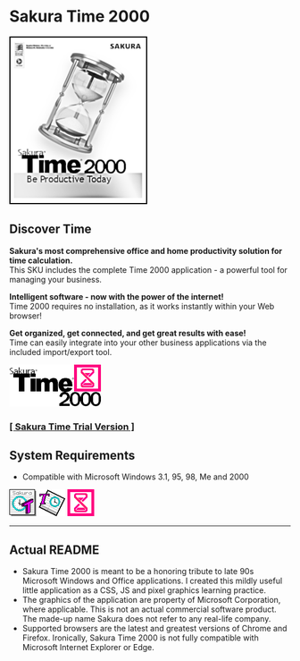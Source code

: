 # Sakura Time 2000

![Sakura Time 2000 box art](./boxart-photocopy.png?raw=true "Sakura Time 2000")

## Discover Time

**Sakura's most comprehensive office and home productivity solution for time calculation.**  
This SKU includes the complete Time 2000 application - a powerful tool for managing your business.

**Intelligent software - now with the power of the internet!**  
Time 2000 requires no installation, as it works instantly within your Web browser!

**Get organized, get connected, and get great results with ease!**  
Time can easily integrate into your other business applications via the included import/export tool.

![Sakura Time 2000 full logo](./full.png?raw=true "Sakura Time 2000")

### [**[ Sakura Time Trial Version ]**](https://tatuarvela.github.io/Time-2000/)

## System Requirements

* Compatible with Microsoft Windows 3.1, 95, 98, Me and 2000

![Sakura Time 2000 full logo](./48-3.png?raw=true "Sakura Time 2000") ![Sakura Time 2000 full logo](./48-97.png?raw=true "Sakura Time 2000") ![Sakura Time 2000 full logo](./48.png?raw=true "Sakura Time 2000")

---

## Actual README

* Sakura Time 2000 is meant to be a honoring tribute to late 90s Microsoft Windows and Office applications. I created this mildly useful little application as a CSS, JS and pixel graphics learning practice.
* The graphics of the application are property of Microsoft Corporation, where applicable. This is not an actual commercial software product. The made-up name Sakura does not refer to any real-life company.
* Supported browsers are the latest and greatest versions of Chrome and Firefox. Ironically, Sakura Time 2000 is not fully compatible with Microsoft Internet Explorer or Edge.
